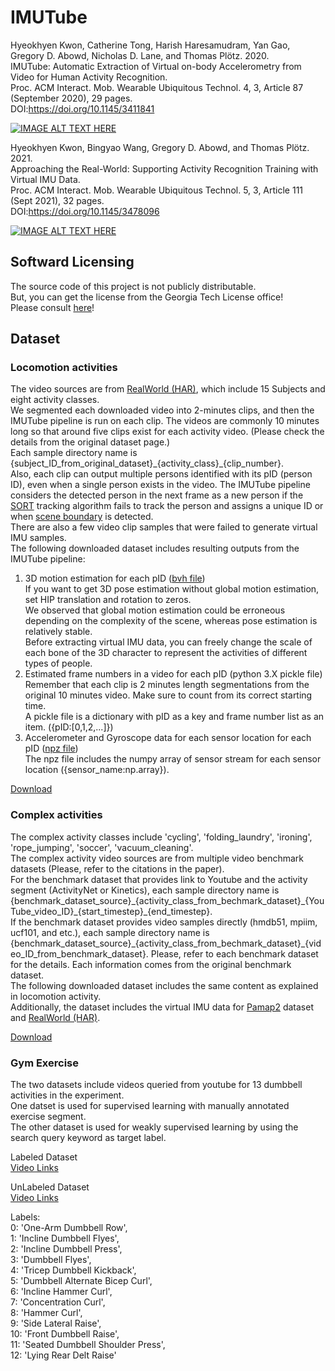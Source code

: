 # IMUTube
Hyeokhyen Kwon, Catherine Tong, Harish Haresamudram, Yan Gao, Gregory D. Abowd, Nicholas D. Lane, and Thomas Plötz. 2020. \
IMUTube: Automatic Extraction of Virtual on-body Accelerometry from Video for Human Activity Recognition. \
Proc. ACM Interact. Mob. Wearable Ubiquitous Technol. 4, 3, Article 87 (September 2020), 29 pages. \
DOI:https://doi.org/10.1145/3411841

[![IMAGE ALT TEXT HERE](https://img.youtube.com/vi/ZN41C_fOdmk/1.jpg)](https://www.youtube.com/watch?v=ZN41C_fOdmk)

Hyeokhyen Kwon, Bingyao Wang, Gregory D. Abowd, and Thomas Plötz. 2021. \
Approaching the Real-World: Supporting Activity Recognition Training with Virtual IMU Data. \
Proc. ACM Interact. Mob. Wearable Ubiquitous Technol. 5, 3, Article 111 (Sept 2021), 32 pages. \
DOI:https://doi.org/10.1145/3478096

[![IMAGE ALT TEXT HERE](https://img.youtube.com/vi/cajum1dbRQY/2.jpg)](https://youtu.be/cajum1dbRQY)

## Softward Licensing

The source code of this project is not publicly distributable. \
But, you can get the license from the Georgia Tech License office! \
Please consult [here](https://licensing.research.gatech.edu/technology/imutube-converting-videos-human-activity-virtual-imu-data-streams)!

## Dataset
### Locomotion activities
The video sources are from [RealWorld (HAR)](https://sensor.informatik.uni-mannheim.de/#dataset_realworld), which include 15 Subjects and eight activity classes.\
We segmented each downloaded video into 2-minutes clips, and then the IMUTube pipeline is run on each clip. The videos are commonly 10 minutes long so that around five clips exist for each activity video. (Please check the details from the original dataset page.)\
Each sample directory name is {subject_ID_from_original_dataset}\_{activity_class}\_{clip_number}. \
Also, each clip can output multiple persons identified with its pID (person ID), even when a single person exists in the video. The IMUTube pipeline considers the detected person in the next frame as a new person if the [SORT](https://github.com/abewley/sort) tracking algorithm fails to track the person and assigns a unique ID or when [scene boundary](https://github.com/Tangshitao/ClipShots_basline) is detected.\
There are also a few video clip samples that were failed to generate virtual IMU samples.\
The following downloaded dataset includes resulting outputs from the IMUTube pipeline:
1. 3D motion estimation for each pID ([bvh file](http://www.cs.man.ac.uk/~toby/bvh/))\
If you want to get 3D pose estimation without global motion estimation, set HIP translation and rotation to zeros. \
We observed that global motion estimation could be erroneous depending on the complexity of the scene, whereas pose estimation is relatively stable.\
Before extracting virtual IMU data, you can freely change the scale of each bone of the 3D character to represent the activities of different types of people.
2. Estimated frame numbers in a video for each pID (python 3.X pickle file) \
Remember that each clip is 2 minutes length segmentations from the original 10 minutes video. Make sure to count from its correct starting time.\
A pickle file is a dictionary with pID as a key and frame number list as an item. ({pID:[0,1,2,...]})
3. Accelerometer and Gyroscope data for each sensor location for each pID ([npz file](https://numpy.org/doc/stable/reference/generated/numpy.load.html))\
The npz file includes the numpy array of sensor stream for each sensor location ({sensor_name:np.array}).

[Download](https://www.dropbox.com/s/orufwrnlncezbh1/locomotion.tar.gz?dl=0)

### Complex activities
The complex activity classes include 'cycling', 'folding_laundry', 'ironing', 'rope_jumping', 'soccer', 'vacuum_cleaning'.\
The complex activity video sources are from multiple video benchmark datasets (Please, refer to the citations in the paper).\
For the benchmark dataset that provides link to Youtube and the activity segment (ActivityNet or Kinetics), each sample directory name is {benchmark_dataset_source}\_{activity_class_from_bechmark_dataset}\_{YouTube_video_ID}\_{start_timestep}\_{end_timestep}.\
If the benchmark dataset provides video samples directly (hmdb51, mpiim, ucf101, and etc.), each sample directory name is {benchmark_dataset_source}\_{activity_class_from_bechmark_dataset}\_{video_ID_from_benchmark_dataset}.
Please, refer to each benchmark dataset for the details. Each information comes from the original benchmark dataset.\
The following downloaded dataset includes the same content as explained in locomotion activity.\
Additionally, the dataset includes the virtual IMU data for [Pamap2](https://archive.ics.uci.edu/ml/datasets/PAMAP2+Physical+Activity+Monitoring) dataset and [RealWorld (HAR)](https://sensor.informatik.uni-mannheim.de/#dataset_realworld).

[Download](https://www.dropbox.com/s/t87pjaignz0gamo/complex.tar.gz?dl=0)

### Gym Exercise 

The two datasets include videos queried from youtube for 13 dumbbell activities in the experiment. \
One datset is used for supervised learning with manually annotated exercise segment. \
The other dataset is used for weakly supervised learning by using the search query keyword as target label. 

Labeled Dataset \
[Video Links](https://www.dropbox.com/s/i0yj4weucgnhsv6/annotated_video.json?dl=0) 

UnLabeled Dataset \
[Video Links](https://www.dropbox.com/s/kbg9d2tm3s8ibil/weakly_labeled_video.json?dl=0)

Labels: \
0: 'One-Arm Dumbbell Row', \
1: 'Incline Dumbbell Flyes', \
2: 'Incline Dumbbell Press', \
3: 'Dumbbell Flyes', \
4: 'Tricep Dumbbell Kickback', \
5: 'Dumbbell Alternate Bicep Curl', \
6: 'Incline Hammer Curl', \
7: 'Concentration Curl', \
8: 'Hammer Curl', \
9: 'Side Lateral Raise', \
10: 'Front Dumbbell Raise', \
11: 'Seated Dumbbell Shoulder Press', \
12: 'Lying Rear Delt Raise'
